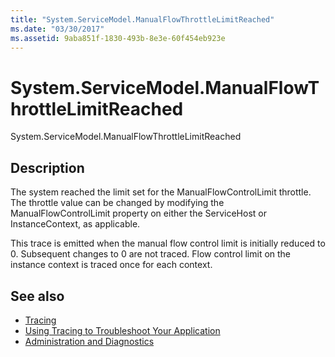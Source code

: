 ```yaml
---
title: "System.ServiceModel.ManualFlowThrottleLimitReached"
ms.date: "03/30/2017"
ms.assetid: 9aba851f-1830-493b-8e3e-60f454eb923e
---
```

# System.ServiceModel.ManualFlowThrottleLimitReached
System.ServiceModel.ManualFlowThrottleLimitReached  
  
## Description  
 The system reached the limit set for the ManualFlowControlLimit throttle. The throttle value can be changed by modifying the ManualFlowControlLimit property on either the ServiceHost or InstanceContext, as applicable.  
  
 This trace is emitted when the manual flow control limit is initially reduced to 0. Subsequent changes to 0 are not traced. Flow control limit on the instance context is traced once for each context.  
  
## See also
- [Tracing](../../../../../docs/framework/wcf/diagnostics/tracing/index.md)
- [Using Tracing to Troubleshoot Your Application](../../../../../docs/framework/wcf/diagnostics/tracing/using-tracing-to-troubleshoot-your-application.md)
- [Administration and Diagnostics](../../../../../docs/framework/wcf/diagnostics/index.md)

